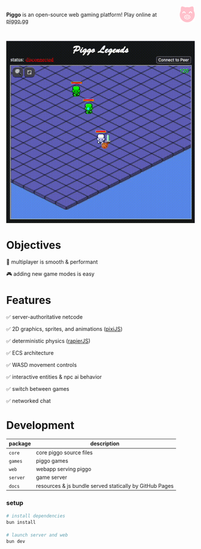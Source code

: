<img hspace="0" align="right" width="40" src="./web/res/piggo.svg">

__Piggo__ is an open-source web gaming platform! Play online at [piggo.gg](https://piggo.gg)

<br clear="left"/>

<p align="center">
  <img src="piggo-gg.gif" style="width:720px">
</p>

# Objectives

👾 multiplayer is smooth & performant

🎮 adding new game modes is easy

# Features

✅ server-authoritative netcode

✅ 2D graphics, sprites, and animations ([pixiJS](https://github.com/pixijs/pixijs))

✅ deterministic physics ([rapierJS](https://github.com/dimforge/rapier.js))

✅ ECS architecture

✅ WASD movement controls

✅ interactive entities & npc ai behavior

✅ switch between games

✅ networked chat

# Development

|package|description|
|--|--|
|`core`| core piggo source files
|`games`| piggo games
|`web`| webapp serving piggo
|`server`| game server
|`docs`| resources & js bundle served statically by GitHub Pages

### setup

```bash
# install dependencies
bun install

# launch server and web
bun dev
```
